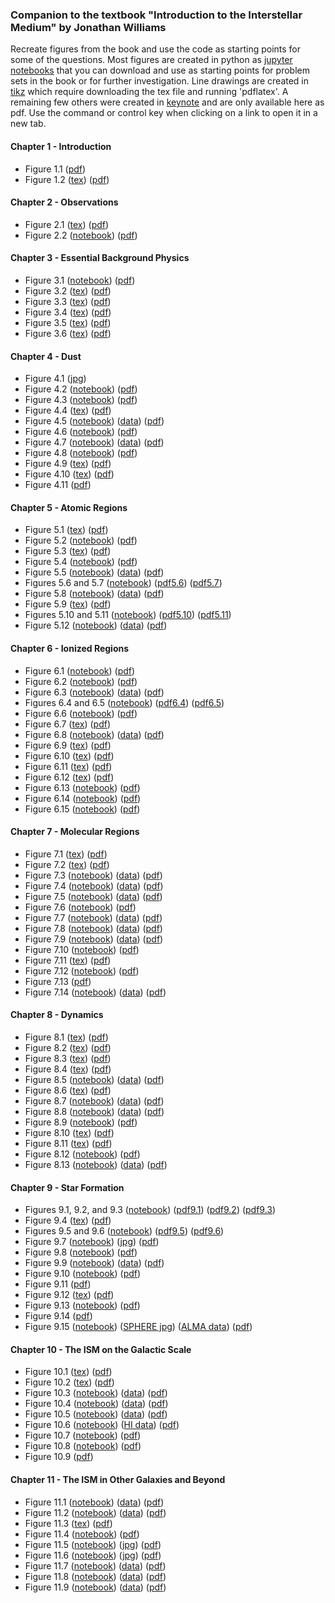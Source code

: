 ### Companion to the textbook "Introduction to the Interstellar Medium" by Jonathan Williams

Recreate figures from the book and use the code as starting points for some of the questions.
Most figures are created in python as [jupyter notebooks](https://jupyter.org/) that you can download and use as starting points for problem sets in the book or for further investigation.
Line drawings are created in [tikz](https://www.overleaf.com/learn/latex/TikZ_package) which require downloading the tex file and running 'pdflatex'.
A remaining few others were created in [keynote](https://www.apple.com/keynote/) and are only available here as pdf.
Use the command or control key when clicking on a link to open it in a new tab.

#### Chapter 1 - Introduction
* Figure 1.1 ([pdf](introduction/allsky.pdf))
* Figure 1.2 ([tex](introduction/collision_time.tex)) ([pdf](introduction/collision_time.pdf))


#### Chapter 2 - Observations
* Figure 2.1 ([tex](observations/radiation_schematic.tex)) ([pdf](observations/radiation_schematic.pdf))
* Figure 2.2 ([notebook](https://nbviewer.jupyter.org/url/interstellarmedium.github.io/observations/atmos_absorption.ipynb)) ([pdf](observations/atmos_absorption.pdf))


#### Chapter 3 - Essential Background Physics
* Figure 3.1 ([notebook](https://nbviewer.jupyter.org/url/interstellarmedium.github.io/background/maxwell.ipynb)) ([pdf](background/maxwell.pdf))
* Figure 3.2 ([tex](background/radtrans1.tex)) ([pdf](background/radtrans1.pdf))
* Figure 3.3 ([tex](background/einsteinAB.tex)) ([pdf](background/einsteinAB.pdf))
* Figure 3.4 ([tex](background/radtrans2.tex)) ([pdf](background/radtrans2.pdf))
* Figure 3.5 ([tex](background/radtrans3.tex)) ([pdf](background/radtrans3.pdf))
* Figure 3.6 ([tex](background/bohr.tex)) ([pdf](background/bohr.pdf))


#### Chapter 4 - Dust
* Figure 4.1 ([jpg](dust/b68_multi_wavelength.jpg))
* Figure 4.2 ([notebook](https://nbviewer.jupyter.org/url/interstellarmedium.github.io/dust/extinction.ipynb)) ([pdf](dust/extinction.pdf))
* Figure 4.3 ([notebook](https://nbviewer.jupyter.org/url/interstellarmedium.github.io/dust/mie_Q.ipynb)) ([pdf](dust/mie_Q.pdf))
* Figure 4.4 ([tex](dust/mie_schematic.tex)) ([pdf](dust/mie_schematic.pdf))
* Figure 4.5 ([notebook](https://nbviewer.jupyter.org/url/interstellarmedium.github.io/dust/orion.ipynb)) ([data](dust/orion_data.tar.gz)) ([pdf](dust/orion.pdf))
* Figure 4.6 ([notebook](https://nbviewer.jupyter.org/url/interstellarmedium.github.io/dust/mie_size_distribution.ipynb)) ([pdf](dust/mie_size_distribution.pdf))
* Figure 4.7 ([notebook](https://nbviewer.jupyter.org/url/interstellarmedium.github.io/dust/b68_emission.ipynb)) ([data](dust/b68_data.tar.gz)) ([pdf](dust/b68_emission.pdf))
* Figure 4.8 ([notebook](https://nbviewer.jupyter.org/url/interstellarmedium.github.io/dust/Tdust.ipynb)) ([pdf](dust/Tdust.pdf))
* Figure 4.9 ([tex](dust/polarization1.tex)) ([pdf](dust/polarization1.pdf))
* Figure 4.10 ([tex](dust/polarization2.tex)) ([pdf](dust/polarization2.pdf))
* Figure 4.11 ([pdf](dust/idp_sem.pdf))


#### Chapter 5 - Atomic Regions
* Figure 5.1 ([tex](atomic/21cm.tex)) ([pdf](atomic/21cm.pdf))
* Figure 5.2 ([notebook](https://nbviewer.jupyter.org/url/interstellarmedium.github.io/atomic/HI_section.ipynb)) ([pdf](atomic/HI_section.pdf))
* Figure 5.3 ([tex](atomic/HI_absorption.tex)) ([pdf](atomic/HI_absorption.pdf))
* Figure 5.4 ([notebook](https://nbviewer.jupyter.org/url/interstellarmedium.github.io/atomic/HI_spectra.ipynb)) ([pdf](atomic/HI_spectra.pdf))
* Figure 5.5 ([notebook](https://nbviewer.jupyter.org/url/interstellarmedium.github.io/atomic/CII_allsky.ipynb)) ([data](atomic/FIRAS_LINE_EMISSION_MAP_HIGH.fits)) ([pdf](atomic/CII_allsky.pdf))
* Figures 5.6 and 5.7 ([notebook](https://nbviewer.jupyter.org/url/interstellarmedium.github.io/atomic/FGH.ipynb)) ([pdf5.6](atomic/HI_cooling.pdf)) ([pdf5.7](atomic/FGH.pdf))
* Figure 5.8 ([notebook](https://nbviewer.jupyter.org/url/interstellarmedium.github.io/atomic/gas_dust_ratio.ipynb)) ([data](atomic/gas_dust_ratio.tar.gz)) ([pdf](atomic/gas_dust_ratio.pdf))
* Figure 5.9 ([tex](atomic/equivalent_width.tex)) ([pdf](atomic/equivalent_width.pdf))
* Figures 5.10 and 5.11 ([notebook](https://nbviewer.jupyter.org/url/interstellarmedium.github.io/atomic/curve_of_growth.ipynb)) ([pdf5.10](atomic/voigt.pdf)) ([pdf5.11](atomic/curve_of_growth.pdf))
* Figure 5.12 ([notebook](https://nbviewer.jupyter.org/url/interstellarmedium.github.io/atomic/depletion.ipynb)) ([data](atomic/savage_sembach_table5.txt)) ([pdf](atomic/depletion.pdf))


#### Chapter 6 - Ionized Regions
* Figure 6.1 ([notebook](https://nbviewer.jupyter.org/url/interstellarmedium.github.io/ionized/rosette.ipynb)) ([pdf](ionized/rosette.pdf))
* Figure 6.2 ([notebook](https://nbviewer.jupyter.org/url/interstellarmedium.github.io/ionized/dustyHII.ipynb)) ([pdf](ionized/dustyHII.pdf))
* Figure 6.3 ([notebook](https://nbviewer.jupyter.org/url/interstellarmedium.github.io/ionized/galactic_plane_continuum_21cm.ipynb)) ([data](g330to340.i.fits)) ([pdf](ionized/galactic_plane_continuum_21cm.pdf))
* Figures 6.4 and 6.5 ([notebook](https://nbviewer.jupyter.org/url/interstellarmedium.github.io/ionized/bremsstrahlung.ipynb)) ([pdf6.4](ionized/bremsstrahlung.pdf)) ([pdf6.5](ionized/bremsstrahlung_SED_evolution.pdf))
* Figure 6.6 ([notebook](https://nbviewer.jupyter.org/url/interstellarmedium.github.io/ionized/synchrotron.ipynb)) ([pdf](ionized/synchrotron.pdf))
* Figure 6.7 ([tex](ionized/Hlines.tex)) ([pdf](ionized/Hlines.pdf))
* Figure 6.8 ([notebook](https://nbviewer.jupyter.org/url/interstellarmedium.github.io/ionized/wham.ipynb)) ([data](ionized/wham.fits)) ([pdf](ionized/wham.pdf))
* Figure 6.9 ([tex](ionized/twolevel.tex)) ([pdf](ionized/twolevel.pdf))
* Figure 6.10 ([tex](ionized/threelevel.tex)) ([pdf](ionized/threelevel.pdf))
* Figure 6.11 ([tex](ionized/OII.tex)) ([pdf](ionized/OII.pdf))
* Figure 6.12 ([tex](ionized/OIII.tex)) ([pdf](ionized/OIII.pdf))
* Figure 6.13 ([notebook](https://nbviewer.jupyter.org/url/interstellarmedium.github.io/ionized/OIII_line_ratio.ipynb)) ([pdf](ionized/OIII_line_ratio.pdf))
* Figure 6.14 ([notebook](https://nbviewer.jupyter.org/url/interstellarmedium.github.io/ionized/pulsar.ipynb)) ([pdf](ionized/pulsar.pdf))
* Figure 6.15 ([notebook](https://nbviewer.jupyter.org/url/interstellarmedium.github.io/ionized/heating_cooling.ipynb)) ([pdf](ionized/heating_cooling.pdf))


#### Chapter 7 - Molecular Regions
* Figure 7.1 ([tex](molecules/molecular_transitions_schematic.tex)) ([pdf](molecules/molecular_transitions_schematic.pdf))
* Figure 7.2 ([tex](molecules/CO_levels.tex)) ([pdf](molecules/CO_levels.pdf))
* Figure 7.3 ([notebook](https://nbviewer.jupyter.org/url/interstellarmedium.github.io/molecules/CO_rovib.ipynb)) ([data](molecules/Chandra_CO_EinsteinA.fits)) ([pdf](molecules/CO_rovib.pdf))
* Figure 7.4 ([notebook](https://nbviewer.jupyter.org/url/interstellarmedium.github.io/molecules/PILS_spectrum.ipynb)) ([data](molecules/PILS_spectrum.txt)) ([pdf](molecules/PILS_spectrum.pdf))
* Figure 7.5 ([notebook](https://nbviewer.jupyter.org/url/interstellarmedium.github.io/molecules/rosette_CO_spectrum.ipynb)) ([data](molecules/rosette_CO_spectrum.txt)) ([pdf](molecules/rosette_CO_spectrum.pdf))
* Figure 7.6 ([notebook](https://nbviewer.jupyter.org/url/interstellarmedium.github.io/molecules/rotation_diagram.ipynb)) ([pdf](molecules/rotation_diagram.pdf))
* Figure 7.7 ([notebook](https://nbviewer.jupyter.org/url/interstellarmedium.github.io/molecules/rosette_CO_image.ipynb)) ([data](molecules/rosette_CO_FCRAO.fits)) ([pdf](molecules/rosette_CO_image.pdf))
* Figure 7.8 ([notebook](https://nbviewer.jupyter.org/url/interstellarmedium.github.io/molecules/rosette_polarization.ipynb)) ([data](molecules/rosette_polarization.tar.gz)) ([pdf](molecules/rosette_polarization.pdf))
* Figure 7.9 ([notebook](https://nbviewer.jupyter.org/url/interstellarmedium.github.io/molecules/rosette_clump.ipynb)) ([data](molecules/rosette_clump.tar.gz)) ([pdf](molecules/rosette_clump.pdf))
* Figure 7.10 ([notebook](https://nbviewer.jupyter.org/url/interstellarmedium.github.io/molecules/size-linewidth.ipynb)) ([pdf](molecules/size-linewidth.pdf))
* Figure 7.11 ([tex](molecules/PDR_structure.tex)) ([pdf](molecules/PDR_structure.pdf))
* Figure 7.12 ([notebook](https://nbviewer.jupyter.org/url/interstellarmedium.github.io/molecules/H2_potential.ipynb)) ([pdf](molecules/H2_potential.pdf))
* Figure 7.13 ([pdf](molecules/dust_grain_chemistry.pdf))
* Figure 7.14 ([notebook](https://nbviewer.jupyter.org/url/interstellarmedium.github.io/molecules/W33A_ISO_SWS.ipynb)) ([data](molecules/W33A_ISO_SWS.fits)) ([pdf](molecules/W33A_ISO_SWS.pdf))


#### Chapter 8 - Dynamics
* Figure 8.1 ([tex](dynamics/fluid_element.tex)) ([pdf](dynamics/fluid_element.pdf))
* Figure 8.2 ([tex](dynamics/magnetic_field_lines.tex)) ([pdf](dynamics/magnetic_field_lines.pdf))
* Figure 8.3 ([tex](dynamics/shock1.tex)) ([pdf](dynamics/shock1.pdf))
* Figure 8.4 ([tex](dynamics/shock2.tex)) ([pdf](dynamics/shock2.pdf))
* Figure 8.5 ([notebook](https://nbviewer.jupyter.org/url/interstellarmedium.github.io/dynamics/casA_SNR.ipynb)) ([data](dynamics/casA_chandra_hard.fits)) ([pdf](dynamics/casA_SNR.pdf))
* Figure 8.6 ([tex](dynamics/SNR_schematic.tex)) ([pdf](dynamics/SNR_schematic.pdf))
* Figure 8.7 ([notebook](https://nbviewer.jupyter.org/url/interstellarmedium.github.io/dynamics/crab_SNR.ipynb)) ([data](dynamics/crab_DSS2_red.fits)) ([pdf](dynamics/crab_SNR.pdf))
* Figure 8.8 ([notebook](https://nbviewer.jupyter.org/url/interstellarmedium.github.io/dynamics/veil_SNR.ipynb)) ([data](dynamics/veil_DSS2_red.fits)) ([pdf](dynamics/veil_SNR.pdf))
* Figure 8.9 ([notebook](https://nbviewer.jupyter.org/url/interstellarmedium.github.io/dynamics/supernova.ipynb)) ([pdf](dynamics/supernova.pdf))
* Figure 8.10 ([tex](dynamics/HII_ionization_front.tex)) ([pdf](dynamics/HII_ionization_front.pdf))
* Figure 8.11 ([tex](dynamics/HII_pressure_shock.tex)) ([pdf](dynamics/HII_pressure_shock.pdf))
* Figure 8.12 ([notebook](https://nbviewer.jupyter.org/url/interstellarmedium.github.io/dynamics/HII_expansion.ipynb)) ([pdf](dynamics/HII_expansion.pdf))
* Figure 8.13 ([notebook](https://nbviewer.jupyter.org/url/interstellarmedium.github.io/dynamics/N44.ipynb)) ([data](dynamics/N44_DSS2_red.fits)) ([pdf](dynamics/N44.pdf))


#### Chapter 9 - Star Formation
* Figures 9.1, 9.2, and 9.3 ([notebook](https://nbviewer.jupyter.org/url/interstellarmedium.github.io/star_formation/bonnor_ebert.ipynb)) ([pdf9.1](star_formation/bonnor_ebert_profiles.pdf)) ([pdf9.2](star_formation/bonnor_ebert_mass.pdf)) ([pdf9.3](star_formation/b68_profile.pdf))
* Figure 9.4 ([tex](star_formation/infall_schematic.tex)) ([pdf](star_formation/infall_schematic.pdf))
* Figures 9.5 and 9.6 ([notebook](https://nbviewer.jupyter.org/url/interstellarmedium.github.io/star_formation/infall.ipynb)) ([pdf9.5](star_formation/infall1.pdf)) ([pdf9.6](star_formation/infall2.pdf))
* Figure 9.7 ([notebook](https://nbviewer.jupyter.org/url/interstellarmedium.github.io/star_formation/ophiuchus.ipynb)) ([jpg](star_formation/ophiuchus_spitzer.jpg)) ([pdf](star_formation/ophiuchus_24micron.pdf))
* Figure 9.8 ([notebook](https://nbviewer.jupyter.org/url/interstellarmedium.github.io/star_formation/imf.ipynb)) ([pdf](star_formation/imf.pdf))
* Figure 9.9 ([notebook](https://nbviewer.jupyter.org/url/interstellarmedium.github.io/star_formation/galactic_center_molecules.ipynb)) ([data](star_formation/galactic_center_molecules.tar.gz)) ([pdf](star_formation/galactic_center_molecules.pdf))
* Figure 9.10 ([notebook](https://nbviewer.jupyter.org/url/interstellarmedium.github.io/star_formation/cluster_expansion.ipynb)) ([pdf](star_formation/cluster_expansion.pdf))
* Figure 9.11 ([pdf](star_formation/HH212_annotated.pdf))
* Figure 9.12 ([tex](star_formation/disk.tex)) ([pdf](star_formation/disk.pdf))
* Figure 9.13 ([notebook](https://nbviewer.jupyter.org/url/interstellarmedium.github.io/star_formation/disk_SED.ipynb)) ([pdf](star_formation/disk_SED.pdf))
* Figure 9.14 ([pdf](star_formation/disk_schematic.pdf))
* Figure 9.15 ([notebook](https://nbviewer.jupyter.org/url/interstellarmedium.github.io/star_formation/IMLup.ipynb)) ([SPHERE jpg](star_formation/IMLup_SPHERE.jpg)) ([ALMA data](star_formation/IMLup_ALMA.fits)) ([pdf](star_formation/IMLup.pdf))


#### Chapter 10 - The ISM on the Galactic Scale
* Figure 10.1 ([tex](galactic/galaxy_rotation.tex)) ([pdf](galactic/galaxy_rotation.pdf))
* Figure 10.2 ([tex](galactic/dust_screen.tex)) ([pdf](galactic/dust_screen.pdf))
* Figure 10.3 ([notebook](https://nbviewer.jupyter.org/url/interstellarmedium.github.io/galactic/galaxy_HI_CO_profile.ipynb)) ([data](galactic/galaxy_HI_CO_profile.tar.gz)) ([pdf](galactic/galaxy_HI_CO_profile.pdf))
* Figure 10.4 ([notebook](https://nbviewer.jupyter.org/url/interstellarmedium.github.io/galactic/HI_warp.ipynb)) ([data](galactic/HI4PI.fits)) ([pdf](galactic/HI_warp.pdf))
* Figure 10.5 ([notebook](https://nbviewer.jupyter.org/url/interstellarmedium.github.io/galactic/galaxy_HI_CO_spectrum.ipynb)) ([data](galactic/galaxy_HI_CO_spectra.tar.gz)) ([pdf](galactic/galaxy_HI_CO_spectrum.pdf))
* Figure 10.6 ([notebook](https://nbviewer.jupyter.org/url/interstellarmedium.github.io/galactic/rosette_HI_CO.ipynb)) ([HI data](galactic/rosette_HI.fits)) ([pdf](galactic/rosette_HI_CO.pdf))
* Figure 10.7 ([notebook](https://nbviewer.jupyter.org/url/interstellarmedium.github.io/galactic/NII_allsky.ipynb)) ([pdf](galactic/NII_allsky.pdf))
* Figure 10.8 ([notebook](https://nbviewer.jupyter.org/url/interstellarmedium.github.io/galactic/HI_bubbles.ipynb)) ([pdf](galactic/HI_bubbles.pdf))
* Figure 10.9 ([pdf](galactic/galaxy_schematic.pdf))


#### Chapter 11 - The ISM in Other Galaxies and Beyond
* Figure 11.1 ([notebook](https://nbviewer.jupyter.org/url/interstellarmedium.github.io/extragalactic/M51_montage.ipynb)) ([data](extragalactic/M51_montage.tar.gz)) ([pdf](extragalactic/M51_montage.pdf))
* Figure 11.2 ([notebook](https://nbviewer.jupyter.org/url/interstellarmedium.github.io/extragalactic/M51_HI_CO_profile.ipynb)) ([data](extragalactic/M51_HI_CO_profile.tar.gz)) ([pdf](extragalactic/M51_HI_CO_profile.pdf))
* Figure 11.3 ([tex](extragalactic/microturbulence.tex)) ([pdf](extragalactic/microturbulence.pdf))
* Figure 11.4 ([notebook](https://nbviewer.jupyter.org/url/interstellarmedium.github.io/extragalactic/M51_spiral_arm.ipynb)) ([pdf](extragalactic/M51_spiral_arm.pdf))
* Figure 11.5 ([notebook](https://nbviewer.jupyter.org/url/interstellarmedium.github.io/extragalactic/mice.ipynb)) ([jpg](extragalactic/mice_hst.jpg)) ([pdf](extragalactic/mice.pdf))
* Figure 11.6 ([notebook](https://nbviewer.jupyter.org/url/interstellarmedium.github.io/extragalactic/R136.ipynb)) ([jpg](extragalactic/R136_hst.jpg)) ([pdf](extragalactic/R136.pdf))
* Figure 11.7 ([notebook](https://nbviewer.jupyter.org/url/interstellarmedium.github.io/extragalactic/M82_SED.ipynb)) ([data](extragalactic/M82_SED.tar.gz)) ([pdf](extragalactic/M82_SED.pdf))
* Figure 11.8 ([notebook](https://nbviewer.jupyter.org/url/interstellarmedium.github.io/extragalactic/M82_SED_redshifted.ipynb)) ([data](extragalactic/M82_radio_SED2.txt)) ([pdf](extragalactic/M82_SED_redshifted.pdf))
* Figure 11.9 ([notebook](https://nbviewer.jupyter.org/url/interstellarmedium.github.io/extragalactic/qso.ipynb)) ([data](extragalactic/PSS1723+2243_xF.fits)) ([pdf](extragalactic/qso.pdf))

